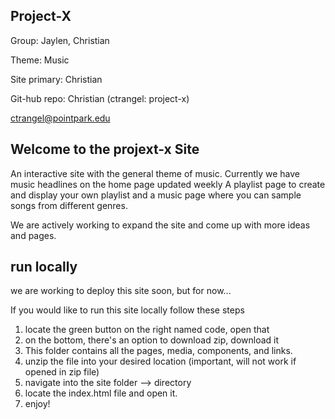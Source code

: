 ## Project-X

Group: Jaylen, Christian

Theme: Music

Site primary: Christian

Git-hub repo: Christian (ctrangel: project-x)

ctrangel@pointpark.edu

## Welcome to the projext-x Site

An interactive site with the general theme of music.
Currently we have music headlines on the home page updated weekly
A playlist page to create and display your own playlist
and a music page where you can sample songs from different genres.

We are actively working to expand the site and come up with more ideas and pages.

## run locally

we are working to deploy this site soon, but for now...

If you would like to run this site locally follow these steps

1. locate the green button on the right named code, open that
2. on the bottom, there's an option to download zip, download it
3. This folder contains all the pages, media, components, and links.
4. unzip the file into your desired location (important, will not work if opened in zip file)
5. navigate into the site folder --> directory
6. locate the index.html file and open it.
8. enjoy!
